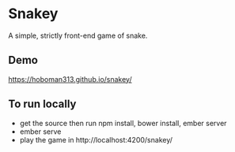 # Snakey
A simple, strictly front-end game of snake.

## Demo
https://hoboman313.github.io/snakey/

## To run locally
- get the source then run npm install, bower install, ember server
- ember serve
- play the game in http://localhost:4200/snakey/
